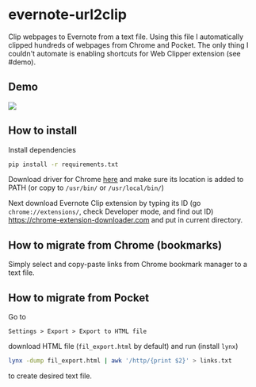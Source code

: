 # evernote-url2clip
Clip webpages to Evernote from a text file. Using this file I automatically clipped hundreds of webpages from Chrome and Pocket. The only thing I couldn't automate is enabling shortcuts for Web Clipper extension (see #demo).

## Demo
![](img/demo.gif)

## How to install

Install dependencies
```bash
pip install -r requirements.txt
```
Download driver for Chrome [here](https://sites.google.com/a/chromium.org/chromedriver/downloads)
and make sure its location is added to PATH (or copy to `/usr/bin/` or `/usr/local/bin/`)

Next download Evernote Clip extension by typing its ID (go `chrome://extensions/`, check Developer mode, and find out ID)
https://chrome-extension-downloader.com and put in current directory.

## How to migrate from Chrome (bookmarks)
Simply select and copy-paste links from Chrome bookmark manager to a text file.

## How to migrate from Pocket
Go to
```
Settings > Export > Export to HTML file
```
download HTML file (`fil_export.html` by default) and run (install `lynx`)
```bash
lynx -dump fil_export.html | awk '/http/{print $2}' > links.txt
```
to create desired text file.
